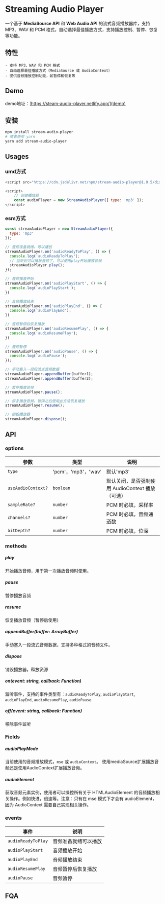 # Streaming Audio Player

一个基于 **MediaSource API** 和 **Web Audio API** 的流式音频播放器库，支持 MP3、WAV 和 PCM 格式，自动选择最佳播放方式，支持播放控制、暂停、恢复 等功能。

## 特性
    - 支持 MP3、WAV 和 PCM 格式
    - 自动选择最佳播放方式（MediaSource 或 AudioContext）
    - 提供音频播放控制功能，如暂停和恢复等

## Demo
demo地址：[https://steam-audio-player.netlify.app/](demo)

## 安装

```bash
npm install stream-audio-player
# 或者使用 yarn
yarn add stream-audio-player

```

## Usages

### umd方式

```js
<script src="https://cdn.jsdelivr.net/npm/stream-audio-player@1.0.5/dist/umd/index.min.js"></script>

<script>
    // 创建播放器
    const audioPlayer = new StreamAudioPlayer({ type: 'mp3' });
</script>
```

### esm方式
```js
const streamAudioPlayer = new StreamAudioPlayer({
  type: 'mp3'
});

// 音频准备就绪，可以播放
streamAudioPlayer.on('audioReadyToPlay', () => {
  console.log('audioReadyToPlay');
  // 监听到可以播放音频了，可以使用play开始播放音频
  streamAudioPlayer.play();
});

// 音频播放开始
streamAudioPlayer.on('audioPlayStart', () => {
  console.log('audioPlayStart');
})

// 音频播放结束
streamAudioPlayer.on('audioPlayEnd', () => {
  console.log('audioPlayEnd');
})

// 音频暂停后恢复播放
streamAudioPlayer.on('audioResumePlay', () => {
  console.log('audioResumePlay');
})

// 音频暂停
streamAudioPlayer.on('audioPause', () => {
  console.log('audioPause');
});

// 手动塞入一段段流式音频数据
streamAudioPlayer.appendBuffer(buffer1);
streamAudioPlayer.appendBuffer(buffer2);

// 暂停播放音频
streamAudioPlayer.pause();

// 恢复播放音频，暂停之后使用此方法恢复播放
streamAudioPlayer.resume();

// 销毁播放器
streamAudioPlayer.dispose();
```

## API


### options
| 参数                 | 类型        | 说明                         |
| ------------------ | --------- | -------------------------- |
| `type`             | 'pcm'，'mp3'，'wav'    | 默认'mp3'                      
| `useAudioContext?` | `boolean` | 默认关闭，是否强制使用 AudioContext 播放（可选） | 
| `sampleRate?`      | `number`  | PCM 时必填，采样率                |  
| `channels?`        | `number`  | PCM 时必填，音频通道数              |  
| `bitDepth?`        | `number`  | PCM 时必填，位深                 |   

### methods

##### play
开始播放音频，用于第一次播放音频时使用。

##### pause
暂停播放音频

##### resume
恢复播放音频（暂停后使用）

##### appendBuffer(buffer: ArrayBuffer)
手动塞入一段流式音频数据，支持多种格式的音频文件。

##### dispose
销毁播放器，释放资源

##### on(event: string, callback: Function)
监听事件，支持的事件类型有：`audioReadyToPlay`, `audioPlayStart`, `audioPlayEnd`, `audioResumePlay`, `audioPause`

##### off(event: string, callback: Function)
移除事件监听

### Fields

##### audioPlayMode
当前使用的音频播放模式，`mse` 或 `audioContext`。
使用mediaSource扩展播放音频还是使用AudioContext扩展播放音频。

##### audioElement
获取音频元素实例，使用者可以操控所有关于 HTMLAudioElement 的音频播放相关操作。例如快进，倍速等。注意：只有在 mse 模式下才会有 audioElement，因为 AudioContext 需要自己实现相关操作。

### events
| 事件                   | 说明             |
| -------------------- | -------------- |
| `audioReadyToPlay`   | 音频准备就绪可以播放     |
| `audioPlayStart`     | 音频播放开始     |
| `audioPlayEnd`       | 音频播放结束     |
| `audioResumePlay`    | 音频暂停后恢复播放 |
| `audioPause`         | 音频暂停         |


## FQA
 